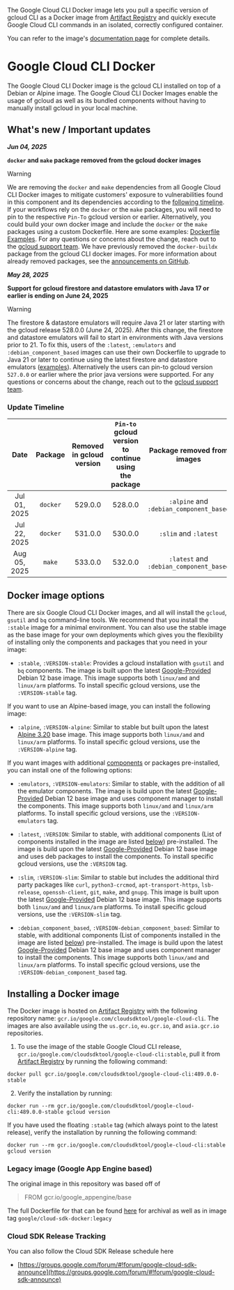 The Google Cloud CLI Docker image lets you pull a specific version of gcloud CLI as a Docker image from [Artifact Registry](https://cloud.google.com/artifact-registry) and quickly execute Google Cloud CLI commands in an isolated, correctly configured container. 

You can refer to the image's [documentation page](https://cloud.google.com/sdk/docs/downloads-docker) for complete details.

# Google Cloud CLI Docker

The Google Cloud CLI Docker image is the gcloud CLI installed on top of a Debian or Alpine image. The Google Cloud CLI Docker Images enable the usage of gcloud as well as its bundled components without having to manually install gcloud in your local machine.

## What's new / Important updates

***Jun 04, 2025***

**`docker` and `make` package removed from the gcloud docker images**

> [!WARNING]  
> We are removing the `docker` and `make` dependencies from all
Google Cloud CLI Docker images to mitigate customers' exposure to vulnerabilities
found in this component and its dependencies according to the [following
timeline](#update_timeline). If your workflows rely on the `docker` or the `make` packages, you will need to
pin to the respective `Pin-To` gcloud version or earlier.
Alternatively, you could build your own docker image and include the
`docker` or the `make` packages using a custom Dockerfile. Here are some examples:
[Dockerfile Examples](https://cloud.google.com/sdk/docs/dockerfile_example).
For any questions or
concerns about the change, reach out to the
[gcloud support team](https://issuetracker.google.com/issues/new?component=187143).
We have previously removed the `docker-buildx` package from the
gcloud CLI docker images. For more information about already
removed packages, see the [announcements on GitHub](https://github.com/GoogleCloudPlatform/cloud-sdk-docker/discussions/categories/announcements?discussions_q=is%3Aopen+category%3AAnnouncements+label%3A3pPackageRemoval).

***May 28, 2025***

**Support for gcloud firestore and datastore emulators with Java 17 or earlier is ending on June 24, 2025**

> [!WARNING]  
> The firestore & datastore emulators will require
Java 21 or later starting with the gcloud release 528.0.0
(June 24, 2025). After this change, the firestore
and datastore emulators will fail to start in environments with Java
versions prior to 21. To fix this, users of the `:latest`, `:emulators` and
`:debian_component_based` images can use their own Dockerfile to upgrade to
Java 21 or later to continue using the latest firestore and
datastore emulators
([examples](https://cloud.google.com/sdk/docs/dockerfile_example#build-your-own-gcloud-docker-image-for-java21)).
Alternatively the users can pin-to gcloud version `527.0.0` or
earlier where the prior java versions were supported. For any questions or
concerns about the change, reach out to the
[gcloud support team](https://issuetracker.google.com/issues/new?component=187143).


### Update Timeline

|  <img width=105/> Date  | Package | Removed in gcloud version | `Pin-to` gcloud version to continue using the package | Package removed from images |
|:----------:|:----------:|:-------------------------------------------:|:--------------------:|:----------:|
| Jul 01, 2025 | `docker` | 529.0.0 | 528.0.0 | `:alpine` and `:debian_component_based` |
| Jul 22, 2025 | `docker` | 531.0.0 | 530.0.0 | `:slim` and `:latest` |
| Aug 05, 2025 | `make` | 533.0.0 | 532.0.0 | `:latest` and `:debian_component_based` |


## Docker image options

There are six Google Cloud CLI Docker images, and all will install the
`gcloud`, `gsutil` and `bq` command-line tools. We recommend that you install
the `:stable` image for a minimal environment. You can also
use the stable image as the base image for your own deployments which gives you
the flexibility of installing only the components and packages that you need in
your image:

* `:stable`, `:VERSION-stable`: Provides a gcloud installation
with `gsutil` and `bq` components. The image is built upon the latest
[Google-Provided](/software-supply-chain-security/docs/base-images#google-provided_base_images)
Debian 12 base image. This image supports both `linux/amd` and `linux/arm`
platforms. To install specific gcloud versions, use
the `:VERSION-stable` tag.

If you want to use an Alpine-based image, you can install the following
image:

* `:alpine`, `:VERSION-alpine`: Similar to stable but built upon the latest
[Alpine 3.20](https://github.com/alpinelinux/docker-alpine/tree/v3.20)
base image. This image supports both `linux/amd` and `linux/arm` platforms. To
install specific gcloud versions, use the `:VERSION-alpine` tag.

If you want images with additional
[components](#components_installed_in_each_tag) or packages pre-installed,
you can install one of the following options:

* `:emulators`, `:VERSION-emulators`: Similar to stable, with the
addition of all the emulator components. The image is build upon the latest
[Google-Provided](/software-supply-chain-security/docs/base-images#google-provided_base_images)
Debian 12 base image and uses component manager to install the components. This
image supports both `linux/amd` and `linux/arm` platforms. To install specific
gcloud versions, use the `:VERSION-emulators`
tag.

* `:latest`, `:VERSION`: Similar to stable, with additional components
(List of components installed in the image are listed
[below](#components_installed_in_each_tag)) pre-installed. The image is build
upon the latest
[Google-Provided](/software-supply-chain-security/docs/base-images#google-provided_base_images)
Debian 12 base image and uses deb packages to install the components. To install
specific gcloud versions, use the `:VERSION`
tag.

* `:slim`, `:VERSION-slim`: Similar to stable but includes the additional
third party packages like `curl`, `python3-crcmod`, `apt-transport-https`,
`lsb-release`, `openssh-client`, `git`, `make`, and `gnupg`. This image is
built upon the latest
[Google-Provided](/software-supply-chain-security/docs/base-images#google-provided_base_images)
Debian 12 base image. This image supports both `linux/amd` and `linux/arm`
platforms. To install specific gcloud versions, use
the `:VERSION-slim` tag.

* `:debian_component_based`, `:VERSION-debian_component_based`: Similar to
stable, with additional components
(List of components installed in the image are listed
[below](#components_installed_in_each_tag)) pre-installed. The image is build
upon the latest
[Google-Provided](/software-supply-chain-security/docs/base-images#google-provided_base_images)
Debian 12 base image and uses component manager to install the components. This
image supports both `linux/amd` and `linux/arm` platforms. To install specific
gcloud versions, use the `:VERSION-debian_component_based` tag.

## Installing a Docker image

The Docker image is hosted on
[Artifact Registry](https://console.cloud.google.com/artifacts/docker/google.com:cloudsdktool/us/gcr.io/google-cloud-cli)
with the following repository name:
`gcr.io/google.com/cloudsdktool/google-cloud-cli`. The images are also available
using the `us.gcr.io`, `eu.gcr.io`, and `asia.gcr.io` repositories.

1. To use the image of the stable Google Cloud CLI release,
  `gcr.io/google.com/cloudsdktool/google-cloud-cli:stable`,
  pull it from [Artifact Registry](https://console.cloud.google.com/artifacts/docker/google.com:cloudsdktool/us/gcr.io/google-cloud-cli)
  by running the following command:

  ```none
  docker pull gcr.io/google.com/cloudsdktool/google-cloud-cli:489.0.0-stable
  ```

2. Verify the installation by running:

  ```none
  docker run --rm gcr.io/google.com/cloudsdktool/google-cloud-cli:489.0.0-stable gcloud version
  ```

  If you have used the floating `:stable` tag (which always point to the latest
  release), verify the installation by running the following command:

  ```none
  docker run --rm gcr.io/google.com/cloudsdktool/google-cloud-cli:stable gcloud version
  ```

### Legacy image (Google App Engine based)

The original image in this repository was based off of

> FROM gcr.io/google_appengine/base

The full Dockerfile for that can be found
[here](google_appengine_base/Dockerfile) for archival as well as in image tag
`google/cloud-sdk-docker:legacy`

### Cloud SDK Release Tracking

You can also follow the Cloud SDK Release schedule here
- [https://groups.google.com/forum/#!forum/google-cloud-sdk-announce](https://groups.google.com/forum/#!forum/google-cloud-sdk-announce)

